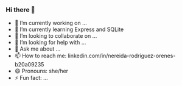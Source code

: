 ### Hi there 👋

- 🔭 I’m currently working on ...
- 🌱 I’m currently learning Express and SQLite
- 👯 I’m looking to collaborate on ...
- 🤔 I’m looking for help with ...
- 💬 Ask me about ...
- 📫 How to reach me: linkedin.com/in/nereida-rodríguez-orenes-b20a09235
- 😄 Pronouns: she/her
- ⚡ Fun fact: ...


